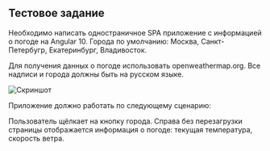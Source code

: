 ## Тестовое задание

Необходимо написать одностраничное SPA приложение с информацией о погоде на Angular 10.
Города по умолчанию: Москва, Санкт-Петербугр, Екатеринбург, Владивосток.

Для получения данных о погоде использовать openweathermap.org. Все надписи и города должны быть на русском языке.

![Скриншот]( https://gcdnb.pbrd.co/images/wUCfrcN5F9e5.png?o=1 )

Приложение должно работать по следующему сценарию:

Пользователь щёлкает на кнопку города. Справа без перезагрузки страницы отображается информация о погоде: текущая
температура, скорость ветра.
